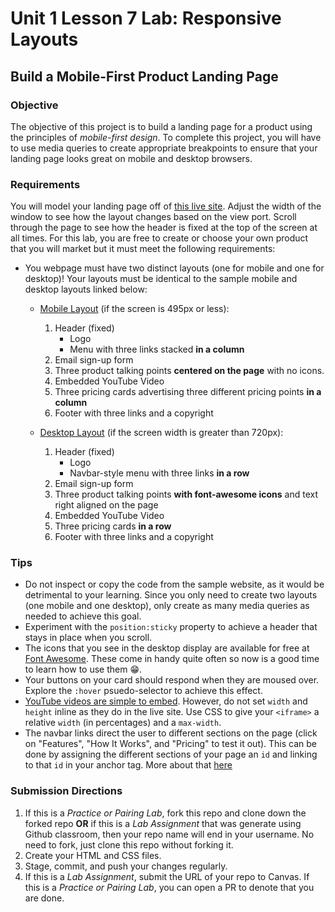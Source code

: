 # Unit 1 Lesson 7 Lab: Responsive Layouts
## Build a Mobile-First Product Landing Page

### Objective
The objective of this project is to build a landing page for a product using the principles of _mobile-first design_. To complete this project, you will have to use media queries to create appropriate breakpoints to ensure that your landing page looks great on mobile and desktop browsers.

### Requirements
You will model your landing page off of [this live site](https://codepen.io/freeCodeCamp/full/RKRbwL). Adjust the width of the window to see how the layout changes based on the view port. Scroll through the page to see how the header is fixed at the top of the screen at all times. For this lab, you are free to create or choose your own product that you will market but it must meet the following requirements:

* You webpage must have two distinct layouts (one for mobile and one for desktop)! Your layouts must be identical to the sample mobile and desktop layouts linked below:
  * [Mobile Layout](./image(0).png) (if the screen is 495px or less):
    1. Header (fixed)
       * Logo
       * Menu with three links stacked **in a column**
    2. Email sign-up form
    3. Three product talking points **centered on the page** with no icons.
    4. Embedded YouTube Video
    5. Three pricing cards advertising three different pricing points **in a column**
    6. Footer with three links and a copyright
    
  * [Desktop Layout](./image(1).png) (if the screen width is greater than 720px):
    1. Header (fixed)
       * Logo
       * Navbar-style menu with three links **in a row**
    2. Email sign-up form
    3. Three product talking points **with font-awesome icons** and text right aligned on the page
    4. Embedded YouTube Video
    5. Three pricing cards **in a row**
    6. Footer with three links and a copyright

### Tips
* Do not inspect or copy the code from the sample website, as it would be detrimental to your learning. Since you only need to create two layouts (one mobile and one desktop), only create as many media queries as needed to achieve this goal. 
* Experiment with the `position:sticky` property to achieve a header that stays in place when you scroll.
* The icons that you see in the desktop display are available for free at [Font Awesome](https://fontawesome.com/icons). These come in handy quite often so now is a good time to learn how to use them 😁.
* Your buttons on your card should respond when they are moused over. Explore the `:hover` psuedo-selector to achieve this effect.
* [YouTube videos are simple to embed](https://www.w3schools.com/html/html_youtube.asp). However, do not set `width` and `height` inline as they do in the live site. Use CSS to give your `<iframe>` a relative `width` (in percentages) and a `max-width`.
* The navbar links direct the user to different sections on the page (click on "Features", "How It Works", and "Pricing" to test it out). This can be done by assigning the different sections of your page an `id` and linking to that `id` in your anchor tag. More about that [here](https://learn.freecodecamp.org/responsive-web-design/basic-html-and-html5/link-to-internal-sections-of-a-page-with-anchor-elements/)

### Submission Directions
  1. If this is a *Practice or Pairing Lab*, fork this repo and clone down the forked repo **OR** if this is a *Lab Assignment* that was generate using Github classroom, then your repo name will end in your username. No need to fork, just clone this repo without forking it.
  2. Create your HTML and CSS files.
  3. Stage, commit, and push your changes regularly.
  4. If this is a *Lab Assignment*, submit the URL of your repo to Canvas. If this is a *Practice or Pairing Lab*, you can open a PR to denote that you are done.

